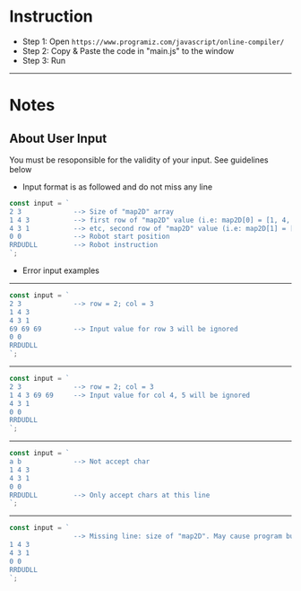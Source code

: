 # Instruction

- Step 1: Open `https://www.programiz.com/javascript/online-compiler/`
- Step 2: Copy & Paste the code in "main.js" to the window
- Step 3: Run

---

# Notes

## About User Input

You must be resoponsible for the validity of your input. See guidelines below

- Input format is as followed and do not miss any line

```js
const input = `
2 3             --> Size of "map2D" array
1 4 3           --> first row of "map2D" value (i.e: map2D[0] = [1, 4, 3])
4 3 1           --> etc, second row of "map2D" value (i.e: map2D[1] = [4, 3, 1])
0 0             --> Robot start position
RRDUDLL         --> Robot instruction
`;
```

- Error input examples

---

```js
const input = `
2 3             --> row = 2; col = 3
1 4 3
4 3 1
69 69 69        --> Input value for row 3 will be ignored
0 0
RRDUDLL
`;
```

---

```js
const input = `
2 3             --> row = 2; col = 3
1 4 3 69 69     --> Input value for col 4, 5 will be ignored
4 3 1
0 0
RRDUDLL
`;
```

---

```js
const input = `
a b             --> Not accept char
1 4 3
4 3 1
0 0
RRDUDLL         --> Only accept chars at this line
`;
```

---

```js
const input = `
                --> Missing line: size of "map2D". May cause program bug
1 4 3
4 3 1
0 0
RRDUDLL
`;
```
